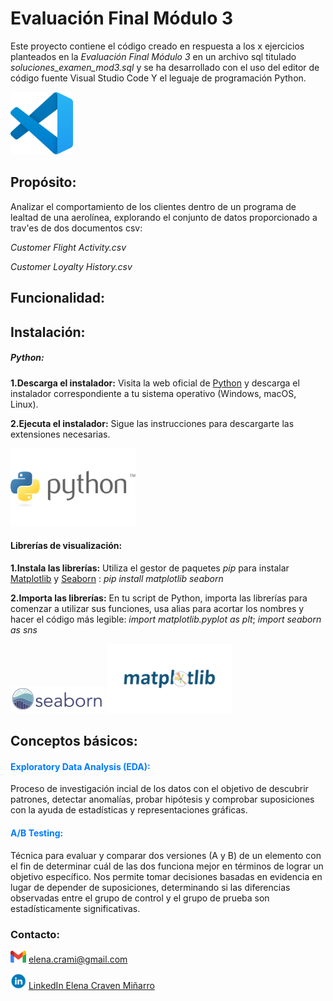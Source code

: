 
# Evaluación Final Módulo 3

Este proyecto contiene el código creado en respuesta a los x ejercicios planteados en la *Evaluación Final Módulo 3* en un archivo sql titulado *soluciones_examen_mod3.sql* y se ha desarrollado con el uso del editor de código fuente Visual Studio Code Y el leguaje de programación Python.

<img src="https://github.com/elenacrami/mi_primer_repo/blob/main/Visual_Studio_Code_1.35_icon.svg.png" width="100px" />


## Propósito:

Analizar el comportamiento de los clientes dentro de un programa de lealtad de una
aerolínea, explorando el conjunto de datos proporcionado a trav'es de dos documentos csv:

*Customer Flight Activity.csv*

*Customer Loyalty History.csv*

## Funcionalidad:


## Instalación:
##### Python:

**1.Descarga el instalador:** Visita la web oficial de [Python](https://www.python.org/) y descarga el instalador correspondiente a tu sistema operativo (Windows, macOS, Linux).

**2.Ejecuta el instalador:** Sigue las instrucciones para descargarte las extensiones necesarias.

<img src="https://github.com/elenacrami/mi_primer_repo/blob/main/Python-Logo.png" width="200px" />

#### Librerías de visualización:

**1.Instala las librerías:** Utiliza el gestor de paquetes *pip* para instalar [Matplotlib](https://matplotlib.org/) y [Seaborn](https://seaborn.pydata.org/) : *pip install matplotlib seaborn*

**2.Importa las librerías:** En tu script de Python, importa las librerías para comenzar a utilizar sus funciones, usa alias para acortar los nombres y hacer el código más legible: *import matplotlib.pyplot as plt*; *import seaborn as sns*

<img src="https://github.com/elenacrami/mi_primer_repo/blob/main/seaborn.png" width="150px" />

<img src="https://github.com/elenacrami/mi_primer_repo/blob/main/Matplotlib-featured-image-studyopedia.png" width="200px" />

## Conceptos básicos:

#### **<span style="color:#007BFF">Exploratory Data Analysis (EDA):</span>**
Proceso de investigación incial de los datos con el objetivo de descubrir patrones, detectar anomalías, probar hipótesis y comprobar suposiciones con la ayuda de estadísticas y representaciones gráficas.

#### **<span style="color:#007BFF">A/B Testing:</span>**
Técnica para evaluar y comparar dos versiones (A y B) de un elemento con el fin de determinar cuál de las dos funciona mejor en términos de lograr un objetivo específico. Nos permite tomar decisiones basadas en evidencia en lugar de depender de suposiciones, determinando si las diferencias observadas entre el grupo de control y el grupo de prueba son estadísticamente significativas.

### Contacto:

<img src="https://github.com/elenacrami/mi_primer_repo/blob/main/gmail.png" width="25px" />  <elena.crami@gmail.com>

<img src="https://github.com/elenacrami/mi_primer_repo/blob/main/linkedin.png" width="25px" />  [LinkedIn Elena Craven Miñarro](https://www.linkedin.com/in/elenacravenmiñarro/)

